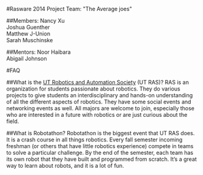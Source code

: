 #Rasware 2014 Project
Team: "The Average joes"

##Members:
Nancy Xu  
Joshua Guenther  
Matthew J-Union  
Sarah Muschinske  

##Mentors:
Noor Haibara  
Abigail Johnson  

#FAQ

##What is the [UT Robotics and Automation Society](http://ras.ece.utexas.edu/) (UT RAS)?
RAS is an organization for students passionate about robotics.
They do various projects to give students an interdisciplinary and hands-on understanding of all the different aspects of robotics. They have some social events and  networking events as well.
All majors are welcome to join, especially those who are interested in a future with robotics or are just curious about the field.

##What is Robotathon?
Robotathon is the biggest event that UT RAS does.
It is a crash course in all things robotics.
Every fall semester incoming freshman (or others that have little robotics experience) compete in teams to solve a particular challenge.
By the end of the semester, each team has its own robot that they have built and programmed from scratch.
It’s a great way to learn about robots, and it is a lot of fun.
